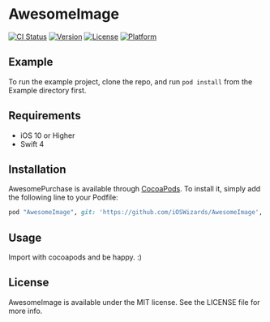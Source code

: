 # AwesomeImage

[![CI Status](https://img.shields.io/travis/evandro@itsdayoff.com/AwesomeImage.svg?style=flat)](https://travis-ci.org/evandro@itsdayoff.com/AwesomeImage)
[![Version](https://img.shields.io/cocoapods/v/AwesomeImage.svg?style=flat)](https://cocoapods.org/pods/AwesomeImage)
[![License](https://img.shields.io/cocoapods/l/AwesomeImage.svg?style=flat)](https://cocoapods.org/pods/AwesomeImage)
[![Platform](https://img.shields.io/cocoapods/p/AwesomeImage.svg?style=flat)](https://cocoapods.org/pods/AwesomeImage)

## Example

To run the example project, clone the repo, and run `pod install` from the Example directory first.

## Requirements

- iOS 10 or Higher
- Swift 4

## Installation

AwesomePurchase is available through [CocoaPods](http://cocoapods.org). To install
it, simply add the following line to your Podfile:

```ruby
pod "AwesomeImage", git: 'https://github.com/iOSWizards/AwesomeImage', tag: '0.1.4'
```
## Usage

Import with cocoapods and be happy. :)

## License

AwesomeImage is available under the MIT license. See the LICENSE file for more info.
